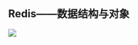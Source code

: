 ## Redis——数据结构与对象

<img src="https://wx4.sinaimg.cn/mw1024/9c96fc9cly1g7hlih7twrj20tg0cp75i.jpg" referrerpolicy="no-referrer">